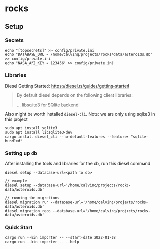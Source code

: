 # rocks

## Setup

### Secrets
```
echo "[topsecrets]" >> config/private.ini
echo "DATABASE_URL = /home/calvinq/projects/rocks/data/asteroids.db" >> config/private.ini
echo "NASA_API_KEY = 123456" >> config/private.ini
```

### Libraries

Diesel Getting Started: https://diesel.rs/guides/getting-started
> By default diesel depends on the following client libraries:
>
>    ... 
>    libsqlite3 for SQlite backend


Also might be worth installed `diesel-cli`. Note: we are only using sqlite3 in this project
```
sudo apt install sqlite3
sudo apt install libsqlite3-dev
cargo install diesel_cli --no-default-features --features "sqlite-bundled"
```

### Setting up db

After installing the tools and libraries for the db, run this diesel command
```
diesel setup --database-url=<path to db>

// example
diesel setup --database-url='/home/calvinq/projects/rocks-data/asteroids.db'

// running the migrations
diesel migration run --database-url='/home/calvinq/projects/rocks-data/asteroids.db'
diesel migration redo --database-url='/home/calvinq/projects/rocks-data/asteroids.db'
```

### Quick Start
```
cargo run --bin importer -- --start-date 2022-01-08
cargo run --bin importer -- --help
```
